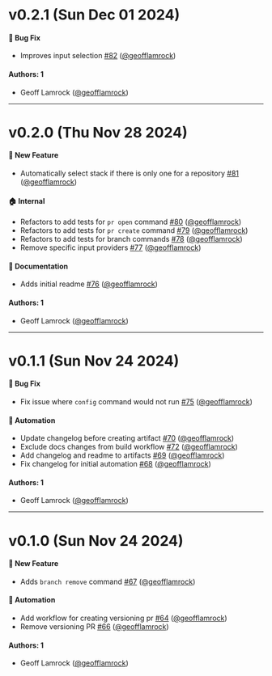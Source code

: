 # v0.2.1 (Sun Dec 01 2024)

#### 🐛 Bug Fix

- Improves input selection [#82](https://github.com/geofflamrock/stack/pull/82) ([@geofflamrock](https://github.com/geofflamrock))

#### Authors: 1

- Geoff Lamrock ([@geofflamrock](https://github.com/geofflamrock))

---

# v0.2.0 (Thu Nov 28 2024)

#### 🚀 New Feature

- Automatically select stack if there is only one for a repository [#81](https://github.com/geofflamrock/stack/pull/81) ([@geofflamrock](https://github.com/geofflamrock))

#### 🏠 Internal

- Refactors to add tests for `pr open` command [#80](https://github.com/geofflamrock/stack/pull/80) ([@geofflamrock](https://github.com/geofflamrock))
- Refactors to add tests for `pr create` command [#79](https://github.com/geofflamrock/stack/pull/79) ([@geofflamrock](https://github.com/geofflamrock))
- Refactors to add tests for branch commands [#78](https://github.com/geofflamrock/stack/pull/78) ([@geofflamrock](https://github.com/geofflamrock))
- Remove specific input providers [#77](https://github.com/geofflamrock/stack/pull/77) ([@geofflamrock](https://github.com/geofflamrock))

#### 📝 Documentation

- Adds initial readme [#76](https://github.com/geofflamrock/stack/pull/76) ([@geofflamrock](https://github.com/geofflamrock))

#### Authors: 1

- Geoff Lamrock ([@geofflamrock](https://github.com/geofflamrock))

---

# v0.1.1 (Sun Nov 24 2024)

#### 🐛 Bug Fix

- Fix issue where `config` command would not run [#75](https://github.com/geofflamrock/stack/pull/75) ([@geofflamrock](https://github.com/geofflamrock))

#### 🤖 Automation

- Update changelog before creating artifact [#70](https://github.com/geofflamrock/stack/pull/70) ([@geofflamrock](https://github.com/geofflamrock))
- Exclude docs changes from build workflow [#72](https://github.com/geofflamrock/stack/pull/72) ([@geofflamrock](https://github.com/geofflamrock))
- Add changelog and readme to artifacts [#69](https://github.com/geofflamrock/stack/pull/69) ([@geofflamrock](https://github.com/geofflamrock))
- Fix changelog for initial automation [#68](https://github.com/geofflamrock/stack/pull/68) ([@geofflamrock](https://github.com/geofflamrock))

#### Authors: 1

- Geoff Lamrock ([@geofflamrock](https://github.com/geofflamrock))

---

# v0.1.0 (Sun Nov 24 2024)

#### 🚀 New Feature

- Adds `branch remove` command [#67](https://github.com/geofflamrock/stack/pull/67) ([@geofflamrock](https://github.com/geofflamrock))

#### 🤖 Automation

- Add workflow for creating versioning pr [#64](https://github.com/geofflamrock/stack/pull/64) ([@geofflamrock](https://github.com/geofflamrock))
- Remove versioning PR [#66](https://github.com/geofflamrock/stack/pull/66) ([@geofflamrock](https://github.com/geofflamrock))

#### Authors: 1

- Geoff Lamrock ([@geofflamrock](https://github.com/geofflamrock))
